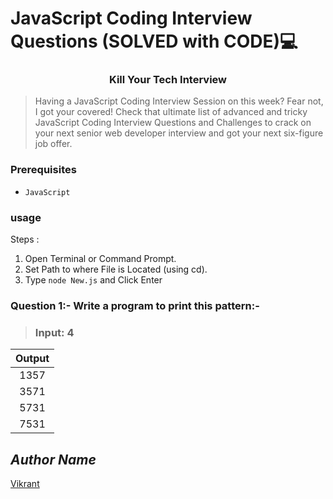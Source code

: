 # JavaScript Coding Interview Questions (SOLVED with CODE)💻
<h3 align=center>Kill Your Tech Interview</h3>

> Having a JavaScript Coding Interview Session on this week? Fear not, I got your covered! Check that ultimate list of advanced and tricky JavaScript Coding Interview Questions and Challenges to crack on your next senior web developer interview and got your next six-figure job offer.

### Prerequisites
- `JavaScript`

### usage
Steps :
1. Open Terminal or Command Prompt.
2. Set Path to where File is Located (using cd).
3. Type `node New.js` and Click Enter

### Question 1:- Write a program to print this pattern:-
> ### Input: 4

|**Output**|
|:-:|
|1357|
|3571|
|5731|
|7531|

## *Author Name*
[Vikrant](https://github.com/vikrant-v28)
